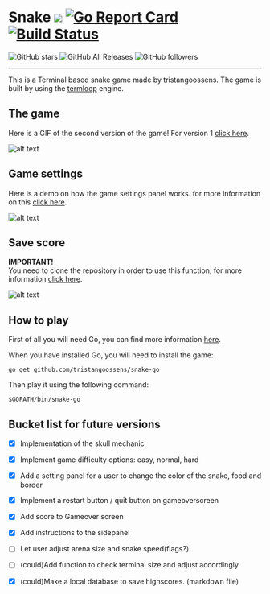 # Snake [![](https://godoc.org/github.com/nathany/looper?status.svg)](https://godoc.org/github.com/tristangoossens/snake-go/game) [![Go Report Card](https://goreportcard.com/badge/github.com/tristangoossens/snake-go)](https://goreportcard.com/report/github.com/tristangoossens/snake-go) [![Build Status](https://travis-ci.com/tristangoossens/snake-go.svg?branch=master)](https://travis-ci.com/tristangoossens/snake-go)

![GitHub stars](https://img.shields.io/github/stars/tristangoossens/snake-go?style=social) ![GitHub All Releases](https://img.shields.io/github/downloads/tristangoossens/snake-go/total?style=social) ![GitHub followers](https://img.shields.io/github/followers/tristangoossens?style=social)

***

This is a Terminal based snake game made by tristangoossens. The game is built by using the [termloop](https://github.com/JoelOtter/termloop) engine.

## The game

Here is a GIF of the second version of the game! For version 1 [click here](https://github.com/tristangoossens/snake-go/tree/v1).

![alt text](https://github.com/tristangoossens/snake-go/blob/master/images/game-v2.gif "Version 1")

## Game settings

Here is a demo on how the game settings panel works. for more information on this [click here](https://github.com/tristangoossens/snake-go/blob/master/docs/gameoptions.md).

![alt text](https://github.com/tristangoossens/snake-go/blob/master/images/gameoptions.gif "Game options")

## Save score

**IMPORTANT!**    
You need to clone the repository in order to use this function, for more information [click here](https://github.com/tristangoossens/snake-go/blob/master/docs/instructions.md).

![alt text](https://github.com/tristangoossens/snake-go/blob/master/images/savehighscore.gif "Save highscore")

## How to play

First of all you will need Go, you can find more information [here](https://golang.org/).

When you have installed Go, you will need to install the game:

```shell
go get github.com/tristangoossens/snake-go
```

Then play it using the following command:

```shell
$GOPATH/bin/snake-go
```

## Bucket list for future versions

- [x] Implementation of the skull mechanic
- [x] Implement game difficulty options: easy, normal, hard
- [x] Add a setting panel for a user to change the color of the snake, food and border
- [x] Implement a restart button / quit button on gameoverscreen
- [x] Add score to Gameover screen
- [x] Add instructions to the sidepanel
- [ ] Let user adjust arena size and snake speed(flags?)
- [ ] (could)Add function to check terminal size and adjust accordingly
- [x] (could)Make a local database to save highscores. (markdown file)


